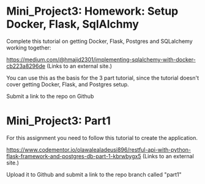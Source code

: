 # Mini_Project3: Homework: Setup Docker, Flask, SqlAlchmy

Complete this tutorial on getting Docker, Flask, Postgres and SQLalchemy working together:

https://medium.com/@hmajid2301/implementing-sqlalchemy-with-docker-cb223a8296de (Links to an external site.)

You can use this as the basis for the 3 part tutorial, since the tutorial doesn't cover getting Docker, Flask, and Postgres setup.

 

Submit a link to the repo on Github

# Mini_Project3: Part1

For this assignment you need to follow this tutorial to create the application.

https://www.codementor.io/olawalealadeusi896/restful-api-with-python-flask-framework-and-postgres-db-part-1-kbrwbygx5 (Links to an external site.)

Upload it to Github and submit a link to the repo branch called "part1"